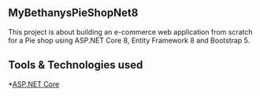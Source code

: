 ## MyBethanysPieShopNet8
This project is about building an e-commerce web application from scratch for a Pie shop using ASP.NET Core 8, Entity Framework 8 and Bootstrap 5.

## Tools & Technologies used
*[ASP.NET Core](https://learn.microsoft.com/en-us/aspnet/core/mvc/overview?view=aspnetcore-9.0)
